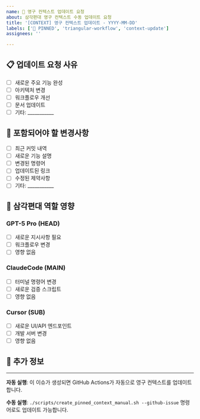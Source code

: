 ```yaml
---
name: 🎯 영구 컨텍스트 업데이트 요청
about: 삼각편대 영구 컨텍스트 수동 업데이트 요청
title: '[CONTEXT] 영구 컨텍스트 업데이트 - YYYY-MM-DD'
labels: ['📌 PINNED', 'triangular-workflow', 'context-update']
assignees: ''

---
```


## 📋 업데이트 요청 사유

<!-- 왜 영구 컨텍스트를 업데이트해야 하는지 설명해주세요 -->

- [ ] 새로운 주요 기능 완성
- [ ] 아키텍처 변경
- [ ] 워크플로우 개선
- [ ] 문서 업데이트
- [ ] 기타: ___________

## 🔄 포함되어야 할 변경사항

<!-- 구체적으로 어떤 내용이 포함되어야 하는지 체크해주세요 -->

- [ ] 최근 커밋 내역
- [ ] 새로운 기능 설명
- [ ] 변경된 명령어
- [ ] 업데이트된 링크
- [ ] 수정된 제약사항
- [ ] 기타: ___________

## 🎯 삼각편대 역할 영향

### GPT-5 Pro (HEAD)
- [ ] 새로운 지시사항 필요
- [ ] 워크플로우 변경
- [ ] 영향 없음

### ClaudeCode (MAIN)
- [ ] 터미널 명령어 변경
- [ ] 새로운 검증 스크립트
- [ ] 영향 없음

### Cursor (SUB)
- [ ] 새로운 UI/API 엔드포인트
- [ ] 개발 서버 변경
- [ ] 영향 없음

## 📝 추가 정보

<!-- 기타 필요한 정보나 특별한 고려사항을 적어주세요 -->

---

**자동 실행**: 이 이슈가 생성되면 GitHub Actions가 자동으로 영구 컨텍스트를 업데이트합니다.

**수동 실행**: `./scripts/create_pinned_context_manual.sh --github-issue` 명령어로도 업데이트 가능합니다.